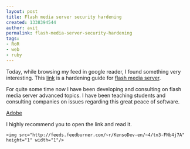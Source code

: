 ```yaml
---
layout: post
title: Flash media server security hardening
created: 1338394544
author: avit
permalink: flash-media-server-security-hardening
tags:
- RoR
- web
- ruby
---
```

<p>Today, while browsing my feed in google reader, I found something very interesting. This <a href='http://www.adobe.com/devnet/flashmediaserver/articles/hardening_guide.html'>link</a> is a hardening guide for <a href='http://www.kensodev.com/tag/flash-media-server/' title='Flash media server'>flash media server</a>.</p>

<p>For quite some time now I have been developing and consulting on flash media server advanced topics. I have been teaching students and consulting companies on issues regarding this great peace of software.</p>
<a href='http://www.kensodev.com/tag/adobe/' title='Adobe'>Adobe</a>
<p>I highly recommend you to open the link and read it.</p>
      
    <img src="http://feeds.feedburner.com/~r/KensoDev-en/~4/tn3-FNb4j7A" height="1" width="1"/>
